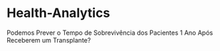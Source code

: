 # Health-Analytics
Podemos Prever o Tempo de Sobrevivência dos Pacientes 1 Ano Após Receberem um Transplante?
